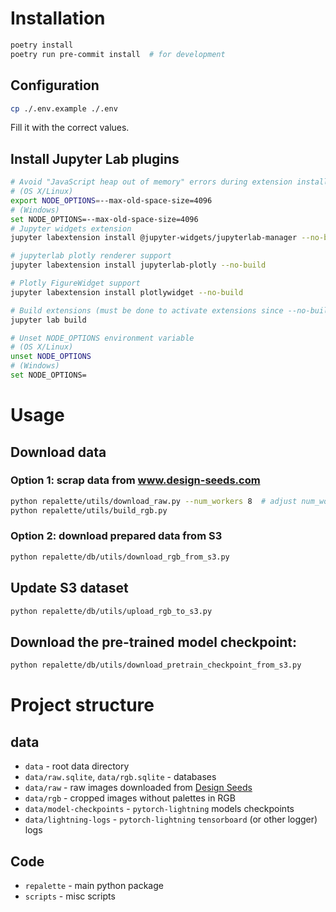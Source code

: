 # Installation
```bash
poetry install
poetry run pre-commit install  # for development
```

## Configuration
```bash
cp ./.env.example ./.env
```
Fill it with the correct values.

## Install Jupyter Lab plugins

```bash
# Avoid "JavaScript heap out of memory" errors during extension installation
# (OS X/Linux)
export NODE_OPTIONS=--max-old-space-size=4096
# (Windows)
set NODE_OPTIONS=--max-old-space-size=4096
# Jupyter widgets extension
jupyter labextension install @jupyter-widgets/jupyterlab-manager --no-build

# jupyterlab plotly renderer support
jupyter labextension install jupyterlab-plotly --no-build

# Plotly FigureWidget support
jupyter labextension install plotlywidget --no-build

# Build extensions (must be done to activate extensions since --no-build is used above)
jupyter lab build

# Unset NODE_OPTIONS environment variable
# (OS X/Linux)
unset NODE_OPTIONS
# (Windows)
set NODE_OPTIONS=
```

# Usage
## Download data
### Option 1: scrap data from www.design-seeds.com
```bash
python repalette/utils/download_raw.py --num_workers 8  # adjust num_workers
python repalette/utils/build_rgb.py
```
### Option 2: download prepared data from S3
```bash
python repalette/db/utils/download_rgb_from_s3.py
```
## Update S3 dataset
```bash
python repalette/db/utils/upload_rgb_to_s3.py
```
## Download the pre-trained model checkpoint:
```bash
python repalette/db/utils/download_pretrain_checkpoint_from_s3.py
```

# Project structure
## data
* `data` - root data directory
* `data/raw.sqlite`, `data/rgb.sqlite` - databases
* `data/raw` - raw images downloaded from [Design Seeds](https://www.design-seeds.com/blog/page/")
* `data/rgb` - cropped images without palettes in RGB
* `data/model-checkpoints` - `pytorch-lightning` models checkpoints
* `data/lightning-logs` - `pytorch-lightning` `tensorboard` (or other logger) logs
## Code
* `repalette` - main python package
* `scripts` - misc scripts
